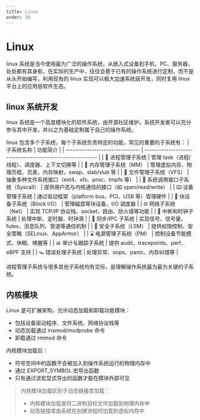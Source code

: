 ```yaml
---
title: Linux
order: 10
---
```


# Linux
linux 系统是当今使用最为广泛的操作系统，从嵌入式设备到手机、PC、服务器，处处都有其身影，在实际的生产中，往往会基于已有的操作系统进行定制，而不是从头开始编写，利用现有的 linux 实现可以极大加速系统层开发，同时复用 linux 平台上的应用层软件生态。

## linux 系统开发
linux 系统是一个高度模块化的软件系统，由开源社区维护。系统开发者可以充分参与其中开发，并以之为基础定制属于自己的操作系统。

linux 包含多个子系统，每个子系统负责特定的功能，常见的重要的子系统有：
| 子系统名称                      | 功能简介                                                   |
| ------------------------------- | ---------------------------------------------------------- |
| 🔧 进程管理子系统                | 管理 task（进程/线程）、调度器、上下文切换等               |
| 🧠 内存管理子系统（MM）          | 管理虚拟内存、物理页框、页表、内存映射、swap、slab/slub 等 |
| 📁 文件管理子系统（VFS）         | 抽象多种文件系统接口（ext4、xfs、proc、tmpfs 等）          |
| 🧮 系统调用接口子系统（Syscall） | 提供用户态与内核通信的接口（如 open/read/write）           |
| ⌨️ 设备管理子系统                | 通过驱动框架（platform bus、PCI、USB 等）管理硬件          |
| 💾 块设备子系统（Block I/O）     | 管理磁盘等块设备、I/O 调度器                               |
| 🌐 网络子系统（Net）             | 实现 TCP/IP 协议栈、socket、路由、防火墙等功能             |
| 🧾 中断和时钟子系统              | 处理中断、定时器、时钟源                                   |
| 🔄 同步/IPC 子系统               | 实现信号、信号量、futex、消息队列、管道等通信机制          |
| 🔐 安全子系统（LSM）             | 提供权限控制、安全策略（SELinux、AppArmor）                |
| ⌛ 电源管理子系统（PM）          | 控制设备节能模式、休眠、唤醒等                             |
| 📊 审计与跟踪子系统              | 提供 audit、tracepoints、perf、eBPF 支持                   |
| 🪤 错误处理子系统                | 处理异常、oops、panic、内存纠错等                          |

进程管理子系统与很多其他子系统均有交际，是理解操作系统最为最为关键的子系统。

## 内核模块
Linux 是可扩展架构，允许动态加载和卸载功能模块：
- 包括设备驱动程序、文件系统、网络协议栈等
- 动态加载通过 insmod/modprobe 命令
- 卸载通过 rmmod 命令

内核模块加载后：
- 符号空间中的函数不会被加入到操作系统运行的物理内存中
- 通过 EXPORT_SYMBOL 宏导出函数
- 只有通过该宏显式导出的函数才能在模块外部可见

> 内核模块加载区别于动态链接库加载：
>
> - 内核模块加载是将二进制目标文件加载到物理内存中
> - 动态链接库由系统在创建进程时加载到虚拟内存中
